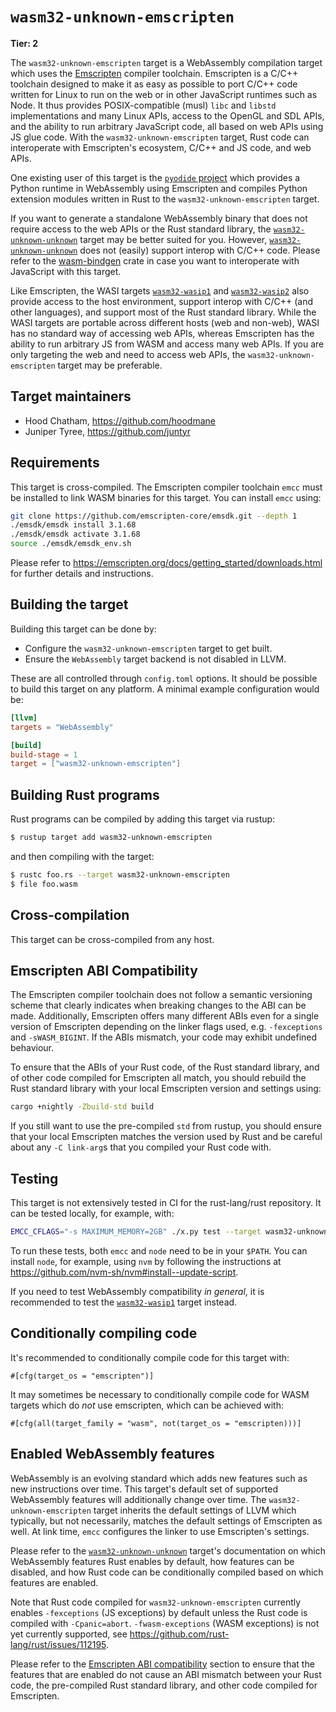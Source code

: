 # `wasm32-unknown-emscripten`

**Tier: 2**

The `wasm32-unknown-emscripten` target is a WebAssembly compilation target which
uses the [Emscripten](https://emscripten.org/) compiler toolchain. Emscripten is
a C/C++ toolchain designed to make it as easy as possible to port C/C++ code
written for Linux to run on the web or in other JavaScript runtimes such as Node.
It thus provides POSIX-compatible (musl) `libc` and `libstd` implementations and
many Linux APIs, access to the OpenGL and SDL APIs, and the ability to run arbitrary
JavaScript code, all based on web APIs using JS glue code. With the
`wasm32-unknown-emscripten` target, Rust code can interoperate with Emscripten's
ecosystem, C/C++ and JS code, and web APIs.

One existing user of this target is the
[`pyodide` project](https://pyodide.org/) which provides a Python runtime in
WebAssembly using Emscripten and compiles Python extension modules written in Rust
to the `wasm32-unknown-emscripten` target.

If you want to generate a standalone WebAssembly binary that does not require
access to the web APIs or the Rust standard library, the
[`wasm32-unknown-unknown`](./wasm32-unknown-unknown.md) target may be better
suited for you. However, [`wasm32-unknown-unknown`](./wasm32-unknown-unknown.md)
does not (easily) support interop with C/C++ code. Please refer to the
[wasm-bindgen](https://crates.io/crates/wasm-bindgen) crate in case you want to
interoperate with JavaScript with this target.

Like Emscripten, the WASI targets [`wasm32-wasip1`](./wasm32-wasip1.md) and
[`wasm32-wasip2`](./wasm32-wasip2.md) also provide access to the host environment,
support interop with C/C++ (and other languages), and support most of the Rust
standard library. While the WASI targets are portable across different hosts
(web and non-web), WASI has no standard way of accessing web APIs, whereas
Emscripten has the ability to run arbitrary JS from WASM and access many web APIs.
If you are only targeting the web and need to access web APIs, the
`wasm32-unknown-emscripten` target may be preferable.

## Target maintainers

- Hood Chatham, https://github.com/hoodmane
- Juniper Tyree, https://github.com/juntyr

## Requirements

This target is cross-compiled. The Emscripten compiler toolchain `emcc` must be
installed to link WASM binaries for this target. You can install `emcc` using:

```sh
git clone https://github.com/emscripten-core/emsdk.git --depth 1
./emsdk/emsdk install 3.1.68
./emsdk/emsdk activate 3.1.68
source ./emsdk/emsdk_env.sh
```

Please refer to <https://emscripten.org/docs/getting_started/downloads.html> for
further details and instructions.

## Building the target

Building this target can be done by:

* Configure the `wasm32-unknown-emscripten` target to get built.
* Ensure the `WebAssembly` target backend is not disabled in LLVM.

These are all controlled through `config.toml` options. It should be possible
to build this target on any platform. A minimal example configuration would be:

```toml
[llvm]
targets = "WebAssembly"

[build]
build-stage = 1
target = ["wasm32-unknown-emscripten"]
```

## Building Rust programs

Rust programs can be compiled by adding this target via rustup:

```sh
$ rustup target add wasm32-unknown-emscripten
```

and then compiling with the target:

```sh
$ rustc foo.rs --target wasm32-unknown-emscripten
$ file foo.wasm
```

## Cross-compilation

This target can be cross-compiled from any host.

## Emscripten ABI Compatibility

The Emscripten compiler toolchain does not follow a semantic versioning scheme
that clearly indicates when breaking changes to the ABI can be made. Additionally,
Emscripten offers many different ABIs even for a single version of Emscripten
depending on the linker flags used, e.g. `-fexceptions` and `-sWASM_BIGINT`. If
the ABIs mismatch, your code may exhibit undefined behaviour.

To ensure that the ABIs of your Rust code, of the Rust standard library, and of
other code compiled for Emscripten all match, you should rebuild the Rust standard
library with your local Emscripten version and settings using:

```sh
cargo +nightly -Zbuild-std build
```

If you still want to use the pre-compiled `std` from rustup, you should ensure
that your local Emscripten matches the version used by Rust and be careful about
any `-C link-arg`s that you compiled your Rust code with.

## Testing

This target is not extensively tested in CI for the rust-lang/rust repository. It
can be tested locally, for example, with:

```sh
EMCC_CFLAGS="-s MAXIMUM_MEMORY=2GB" ./x.py test --target wasm32-unknown-emscripten --skip src/tools/linkchecker
```

To run these tests, both `emcc` and `node` need to be in your `$PATH`. You can
install `node`, for example, using `nvm` by following the instructions at
<https://github.com/nvm-sh/nvm#install--update-script>.

If you need to test WebAssembly compatibility *in general*, it is recommended
to test the [`wasm32-wasip1`](./wasm32-wasip1.md) target instead.

## Conditionally compiling code

It's recommended to conditionally compile code for this target with:

```text
#[cfg(target_os = "emscripten")]
```

It may sometimes be necessary to conditionally compile code for WASM targets
which do *not* use emscripten, which can be achieved with:

```text
#[cfg(all(target_family = "wasm", not(target_os = "emscripten)))]
```

## Enabled WebAssembly features

WebAssembly is an evolving standard which adds new features such as new
instructions over time. This target's default set of supported WebAssembly
features will additionally change over time. The `wasm32-unknown-emscripten` target
inherits the default settings of LLVM which typically, but not necessarily, matches
the default settings of Emscripten as well. At link time, `emcc` configures the
linker to use Emscripten's settings.

Please refer to the [`wasm32-unknown-unknown`](./wasm32-unknown-unknown.md)
target's documentation on which WebAssembly features Rust enables by default, how
features can be disabled, and how Rust code can be conditionally compiled based on
which features are enabled.

Note that Rust code compiled for `wasm32-unknown-emscripten` currently enables
`-fexceptions` (JS exceptions) by default unless the Rust code is compiled with
`-Cpanic=abort`. `-fwasm-exceptions` (WASM exceptions) is not yet currently supported,
see <https://github.com/rust-lang/rust/issues/112195>.

Please refer to the [Emscripten ABI compatibility](#emscripten-abi-compatibility)
section to ensure that the features that are enabled do not cause an ABI mismatch
between your Rust code, the pre-compiled Rust standard library, and other code compiled
for Emscripten.
